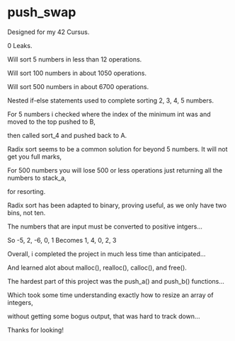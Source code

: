 # push_swap

Designed for my 42 Cursus.

0 Leaks.

Will sort 5 numbers in less than 12 operations.

Will sort 100 numbers in about 1050 operations.

Will sort 500 numbers in about 6700 operations.


Nested if-else statements used to complete sorting 2, 3, 4, 5 numbers.

For 5 numbers i checked where the index of the minimum int was and moved to the top pushed to B,

then called sort_4 and pushed back to A.

Radix sort seems to be a common solution for beyond 5 numbers. It will not get you full marks,

For 500 numbers you will lose 500 or less operations just returning all the numbers to stack_a,

for resorting.

Radix sort has been adapted to binary, proving useful, as we only have two bins, not ten.

The numbers that are input must be converted to positive intgers...

So  -5, 2, -6, 0, 1  Becomes 1, 4, 0, 2, 3 


Overall, i completed the project in much less time than anticipated...

And learned alot about malloc(), realloc(), calloc(), and free().

The hardest part of this project was the push_a() and push_b() functions...

Which took some time understanding exactly how to resize an array of integers,

without getting some bogus output, that was hard to track down...

Thanks for looking!
